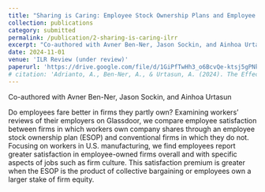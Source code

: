```yaml
---
title: "Sharing is Caring: Employee Stock Ownership Plans and Employee Satisfaction in U.S. Manufacturing"
collection: publications
category: submitted
permalink: /publication/2-sharing-is-caring-ilrr
excerpt: "Co-authored with Avner Ben-Ner, Jason Sockin, and Ainhoa Urtasun\n\nDo employees fare better in firms they partly own? Examining workers’ reviews of their employers on Glassdoor, we compare employee satisfaction between firms in which workers own company shares through an employee stock ownership plan (ESOP) and conventional firms in which they do not. Focusing on workers in U.S. manufacturing, we find employees report greater satisfaction in employee-owned firms overall and with specific aspects of jobs such as firm culture. This satisfaction premium is greater when the ESOP is the product of collective bargaining or employees own a larger stake of firm equity."
date: 2024-11-01
venue: 'ILR Review (under review)'
paperurl: 'https://drive.google.com/file/d/1GiPfTwHh3_o6BcvQe-ktsj5gPNkIAEMA/view?usp=sharing'
# citation: 'Adrianto, A., Ben-Ner, A., & Urtasun, A. (2024). The Effects of Robots on the Workplace.'
---
```


Co-authored with Avner Ben-Ner, Jason Sockin, and Ainhoa Urtasun

Do employees fare better in firms they partly own? Examining workers’ reviews of their employers on Glassdoor, we compare employee satisfaction between firms in which workers own company shares through an employee stock ownership plan (ESOP) and conventional firms in which they do not. Focusing on workers in U.S. manufacturing, we find employees report greater satisfaction in employee-owned firms overall and with specific aspects of jobs such as firm culture. This satisfaction premium is greater when the ESOP is the product of collective bargaining or employees own a larger stake of firm equity.
